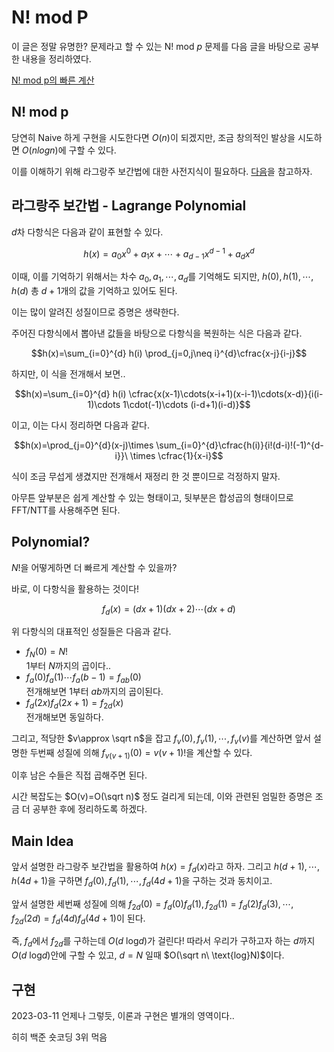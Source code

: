 # N! mod P

이 글은 정말 유명한? 문제라고 할 수 있는 $\text{N}!\ \text{mod}\ p$ 문제를 다음 글을 바탕으로 공부한 내용을 정리하였다.

[N! mod p의 빠른 계산](https://infossm.github.io/blog/2019/09/17/fast-factorial-calculation/)

## N! mod p

당연히 Naive 하게 구현을 시도한다면 $O(n)$이 되겠지만, 조금 창의적인 발상을 시도하면 $O(nlogn)$에 구할 수 있다.

이를 이해하기 위해 라그랑주 보간법에 대한 사전지식이 필요하다. [다음](https://en.wikipedia.org/wiki/Lagrange_polynomial)을 참고하자.

## 라그랑주 보간법 - Lagrange Polynomial

$d$차 다항식은 다음과 같이 표현할 수 있다.

$$h(x)=a_0x^0+a_1x+\cdots+a_{d-1}x^{d-1}+a_dx^d$$

이때, 이를 기억하기 위해서는 차수 $a_0,a_1,\cdots,a_d$를 기억해도 되지만, $h(0),h(1),\cdots,h(d)$ 총 $d+1$개의 값을 기억하고 있어도 된다.

이는 많이 알려진 성질이므로 증명은 생략한다.

주어진 다항식에서 뽑아낸 값들을 바탕으로 다항식을 복원하는 식은 다음과 같다.

$$h(x)=\sum_{i=0}^{d} h(i) \prod_{j=0,j\neq i}^{d}\cfrac{x-j}{i-j}$$

하지만, 이 식을 전개해서 보면..

$$h(x)=\sum_{i=0}^{d} h(i) \cfrac{x(x-1)\cdots(x-i+1)(x-i-1)\cdots(x-d)}{i(i-1)\cdots 1\cdot(-1)\cdots (i-d+1)(i-d)}$$

이고, 이는 다시 정리하면 다음과 같다.

$$h(x)=\prod_{j=0}^{d}(x-j)\times \sum_{i=0}^{d}\cfrac{h(i)}{i!(d-i)!(-1)^{d-i}}\ \times \cfrac{1}{x-i}$$

식이 조금 무섭게 생겼지만 전개해서 재정리 한 것 뿐이므로 걱정하지 말자.

아무튼 앞부분은 쉽게 계산할 수 있는 형태이고, 뒷부분은 합성곱의 형태이므로 FFT/NTT를 사용해주면 된다. 

## Polynomial?

$N!$을 어떻게하면 더 빠르게 계산할 수 있을까?

바로, 이 다항식을 활용하는 것이다!

$$f_d(x)=(dx+1)(dx+2)\cdots(dx+d)$$

위 다항식의 대표적인 성질들은 다음과 같다.

* $f_N(0)=N!$  
1부터 $N$까지의 곱이다..
* $f_a(0)f_a(1)\cdots f_a(b-1)=f_{ab}(0)$  
전개해보면 $1$부터 $ab$까지의 곱이된다.
* $f_d(2x)f_d(2x+1)=f_{2d}(x)$  
전개해보면 동일하다.

그리고, 적당한 $v\approx \sqrt n$을 잡고 $f_v(0),f_v(1),\cdots,f_v(v)$를 계산하면 앞서 설명한 두번째 성질에 의해 $f_{v(v+1)}(0)=v(v+1)!$을 계산할 수 있다.

이후 남은 수들은 직접 곱해주면 된다.

시간 복잡도는 $O(v)=O(\sqrt n)$ 정도 걸리게 되는데, 이와 관련된 엄밀한 증명은 조금 더 공부한 후에 정리하도록 하겠다.

## Main Idea

앞서 설명한 라그랑주 보간법을 활용하여 $h(x)=f_d(x)$라고 하자. 그리고 $h(d+1),\cdots,h(4d+1)$을 구하면 $f_d(0),f_d(1),\cdots,f_d(4d+1)$을 구하는 것과 동치이고.

앞서 설명한 세번째 성질에 의해 $f_{2d}(0)=f_d(0)f_d(1),f_{2d}(1)=f_d(2)f_d(3),\cdots, f_{2d}(2d)=f_d(4d)f_d(4d+1)$이 된다. 

즉, $f_d$에서 $f_{2d}$를 구하는데 $O(d\ \text{log}d)$가 걸린다! 따라서 우리가 구하고자 하는 $d$까지 $O(d\ \text{log}d)$안에 구할 수 있고, $d=N$ 일때 $O(\sqrt n\ \text{log}N)$이다.

## 구현

2023-03-11
언제나 그렇듯, 이론과 구현은 별개의 영역이다..

히히 백준 숏코딩 3위 먹음